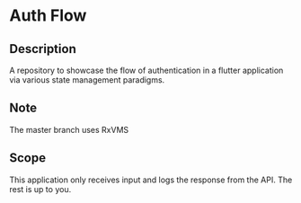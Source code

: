 # Auth Flow

## Description
A repository to showcase the flow of authentication in a flutter application via various state management paradigms.

## Note
The master branch uses RxVMS

## Scope
This application only receives input and logs the response from the API. The rest is up to you.